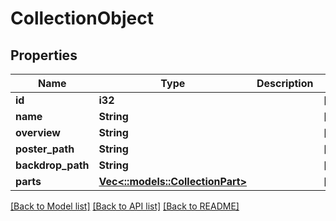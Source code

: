# CollectionObject

## Properties

Name | Type | Description | Notes
------------ | ------------- | ------------- | -------------
**id** | **i32** |  | [optional] 
**name** | **String** |  | [optional] 
**overview** | **String** |  | [optional] 
**poster_path** | **String** |  | [optional]
**backdrop_path** | **String** |  | [optional]
**parts** | [**Vec<::models::CollectionPart>**](CollectionPart.md) |  | [optional] 

[[Back to Model list]](../README.md#documentation-for-models) [[Back to API list]](../README.md#documentation-for-api-endpoints) [[Back to README]](../README.md)

